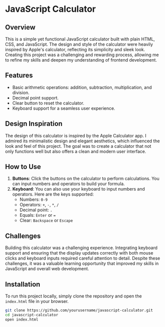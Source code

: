 # JavaScript Calculator

## Overview

This is a simple yet functional JavaScript calculator built with plain HTML, CSS, and JavaScript. The design and style of the calculator were heavily inspired by Apple's calculator, reflecting its simplicity and sleek look. Creating this project was a challenging and rewarding process, allowing me to refine my skills and deepen my understanding of frontend development.

## Features

- Basic arithmetic operations: addition, subtraction, multiplication, and division.
- Decimal point support.
- Clear button to reset the calculator.
- Keyboard support for a seamless user experience.

## Design Inspiration

The design of this calculator is inspired by the Apple Calculator app. I admired its minimalistic design and elegant aesthetics, which influenced the look and feel of this project. The goal was to create a calculator that not only functions well but also offers a clean and modern user interface.

## How to Use

1. **Buttons**: Click the buttons on the calculator to perform calculations. You can input numbers and operators to build your formula.
2. **Keyboard**: You can also use your keyboard to input numbers and operators. Here are the keys supported:
   - Numbers: `0-9`
   - Operators: `+`, `-`, `*`, `/`
   - Decimal point: `.`
   - Equals: `Enter` or `=`
   - Clear: `Backspace` or `Escape`

## Challenges

Building this calculator was a challenging experience. Integrating keyboard support and ensuring that the display updates correctly with both mouse clicks and keyboard inputs required careful attention to detail. Despite these challenges, it was a valuable learning opportunity that improved my skills in JavaScript and overall web development.

## Installation

To run this project locally, simply clone the repository and open the `index.html` file in your browser.

```bash
git clone https://github.com/yourusername/javascript-calculator.git
cd javascript-calculator
open index.html
```
